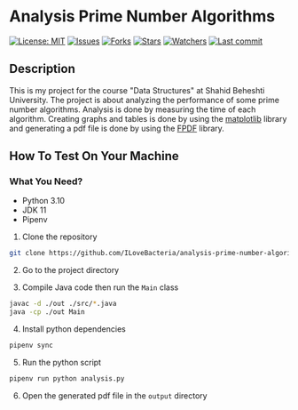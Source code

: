 # Analysis Prime Number Algorithms

[![License: MIT](https://img.shields.io/github/license/ILoveBacteria/analysis-prime-number-algorithms)](https://github.com/ILoveBacteria/analysis-prime-number-algorithms/blob/master/LICENSE)
[![Issues](https://img.shields.io/github/issues/ILoveBacteria/analysis-prime-number-algorithms)](https://github.com/ILoveBacteria/analysis-prime-number-algorithms/issues)
[![Forks](https://img.shields.io/github/forks/ILoveBacteria/analysis-prime-number-algorithms)](https://github.com/ILoveBacteria/analysis-prime-number-algorithms/network/members)
[![Stars](https://img.shields.io/github/stars/ILoveBacteria/analysis-prime-number-algorithms)]()
[![Watchers](https://img.shields.io/github/watchers/ILoveBacteria/analysis-prime-number-algorithms)]()
[![Last commit](https://img.shields.io/github/last-commit/ILoveBacteria/analysis-prime-number-algorithms)](https://github.com/ILoveBacteria/analysis-prime-number-algorithms/commits/master)

## Description

This is my project for the course "Data Structures" at Shahid Beheshti University. The project is about analyzing the performance of some prime number algorithms. Analysis is done by measuring the time of each algorithm. Creating graphs and tables is done by using the [matplotlib](https://matplotlib.org) library and generating a pdf file is done by using the [FPDF](https://pyfpdf.readthedocs.io/en/latest/) library.
 
## How To Test On Your Machine

### What You Need?

- Python 3.10
- JDK 11
- Pipenv

1. Clone the repository

```bash
git clone https://github.com/ILoveBacteria/analysis-prime-number-algorithms.git
```

2. Go to the project directory

3. Compile Java code then run the `Main` class

```bash
javac -d ./out ./src/*.java
java -cp ./out Main
```

4. Install python dependencies

```bash
pipenv sync
```

5. Run the python script

```bash
pipenv run python analysis.py
```

6. Open the generated pdf file in the `output` directory